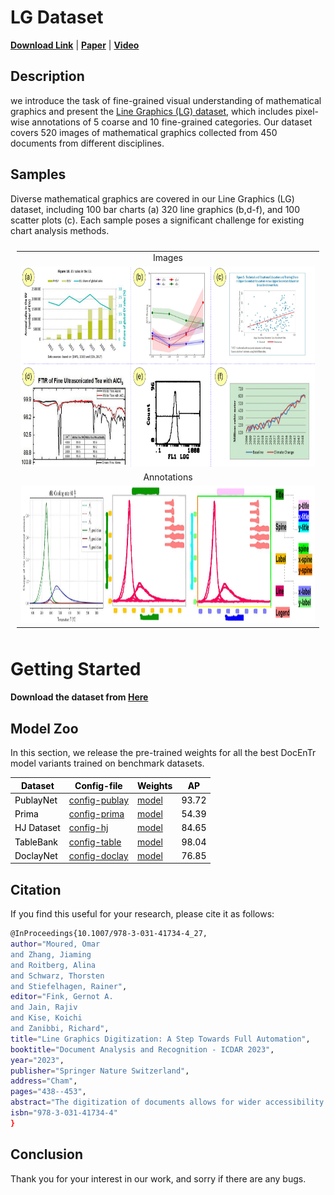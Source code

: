 # LG Dataset

[**Download Link**](https://drive.google.com/drive/folders/128mshEziUfrWrFtVWVL8qpswbvmPTAkb?usp=sharing) | [**Paper**](https://link.springer.com/chapter/10.1007/978-3-031-41734-4_27) | [**Video**](https://youtu.be/dK3YmN62kJc)

## Description
we introduce the task of fine-grained visual understanding of mathematical graphics and present the [Line Graphics (LG) dataset](https://link.springer.com/chapter/10.1007/978-3-031-41734-4_27), which includes pixel-wise annotations of 5 coarse and 10 fine-grained categories. Our dataset covers 520 images of mathematical graphics collected from 450 documents from different disciplines.
 
## Samples
  Diverse mathematical graphics are covered in our Line Graphics (LG) dataset, including 100 bar charts (a) 320 line graphics (b,d-f), and 100 scatter plots (c). Each sample poses a significant challenge for existing chart analysis methods.

<table style="padding:10px">
     <tr>
        <td style="text-align:center">
            Images 
        </td>
    </tr>
    <tr>
        <td align="center" style="text-align:center"> 
            <img src="./samples/Picture1.png"  alt="1" width = 800px height = 320px >
        </td>
    </tr>
    <tr>
        <td style="text-align:center">
            Annotations 
        </td>
    </tr>
    <tr>
        <td style="text-align:center"> 
            <img src="./samples/Picture2.png"  alt="1" width = 950px height = 220px >
        </td>
    </tr>


</table>

# Getting Started 

#### Download the dataset from [Here](https://drive.google.com/drive/folders/128mshEziUfrWrFtVWVL8qpswbvmPTAkb?usp=sharing)

## Model Zoo
In this section, we release the pre-trained weights for all the best DocEnTr model variants trained on benchmark datasets.

<table class="tg">
<thead>
  <tr>
    <th class="tg-amwm"><span style="font-style:normal;text-decoration:none;color:#000;background-color:transparent">Dataset</span></th>
    <th class="tg-amwm"><span style="font-style:normal;text-decoration:none;color:#000;background-color:transparent">Config-file</span></th>
    <th class="tg-amwm"><span style="font-style:normal;text-decoration:none;color:#000;background-color:transparent">Weights</span></th>
    <th class="tg-amwm"><span style="font-style:normal;text-decoration:none;color:#000;background-color:transparent">AP</span></th>
  </tr>
</thead>
<tbody>
  <tr>
    <td class="tg-baqh"><span style="font-weight:400;font-style:normal;text-decoration:none;color:#000;background-color:transparent">PublayNet</span></td>
    <td class="tg-baqh"><span style="font-weight:400;font-style:normal;text-decoration:none;color:#000;background-color:transparent"><a href=https://github.com/ayanban011/SwinDocSegmenter/blob/main/configs/coco/instance-segmentation/swin/config_publay.yaml>config-publay</a></span></td>
    <td class="tg-baqh"><span style="font-weight:400;font-style:normal;text-decoration:none;color:#000;background-color:transparent"><a href=https://drive.google.com/file/d/1DCxG2MCza_z-yB3bLcaVvVR4Jik00Ecq/view?usp=share_link>model</a></span></td>
    <td class="tg-baqh"><span style="font-weight:400;font-style:normal;text-decoration:none;color:#000;background-color:transparent">93.72</span></td>
  </tr>
  <tr>
    <td class="tg-baqh"><span style="font-weight:400;font-style:normal;text-decoration:none;color:#000;background-color:transparent">Prima</span></td>
    <td class="tg-baqh"><span style="font-weight:400;font-style:normal;text-decoration:none;color:#000;background-color:transparent"><a href=https://github.com/ayanban011/SwinDocSegmenter/blob/main/configs/coco/instance-segmentation/swin/config_prima.yaml>config-prima</a></span></td>
    <td class="tg-baqh"><span style="font-weight:400;font-style:normal;text-decoration:none;color:#000;background-color:transparent"><a href=https://drive.google.com/file/d/1DNX9HQ0aG5ws0HCTFBUeV__rTlifNsvq/view?usp=share_link>model</a></span></td>
    <td class="tg-baqh"><span style="font-weight:400;font-style:normal;text-decoration:none;color:#000;background-color:transparent">54.39</span></td>
  </tr>
  <tr>
    <td class="tg-baqh"><span style="font-weight:400;font-style:normal;text-decoration:none;color:#000;background-color:transparent">HJ Dataset</span></td>
    <td class="tg-baqh"><span style="font-weight:400;font-style:normal;text-decoration:none;color:#000;background-color:transparent"><a href=https://github.com/ayanban011/SwinDocSegmenter/blob/main/configs/coco/instance-segmentation/swin/config_hj.yaml>config-hj</a></span></td>
    <td class="tg-baqh"><span style="font-weight:400;font-style:normal;text-decoration:none;color:#000;background-color:transparent"><a href=https://drive.google.com/file/d/1DNX9HQ0aG5ws0HCTFBUeV__rTlifNsvq/view?usp=share_link>model</a></span></td>
    <td class="tg-baqh"><span style="font-weight:400;font-style:normal;text-decoration:none;color:#000;background-color:transparent">84.65</span></td>
  </tr>
  <tr>
    <td class="tg-baqh"><span style="font-weight:400;font-style:normal;text-decoration:none;color:#000;background-color:transparent">TableBank</span></td>
    <td class="tg-baqh"><span style="font-weight:400;font-style:normal;text-decoration:none;color:#000;background-color:transparent"><a href=https://github.com/ayanban011/SwinDocSegmenter/blob/main/configs/coco/instance-segmentation/swin/config_table.yaml>config-table</a></span></td>
    <td class="tg-baqh"><span style="font-weight:400;font-style:normal;text-decoration:none;color:#000;background-color:transparent"><a href=https://drive.google.com/file/d/17DD9ASe3p3nLGEYhNCG0hbTURg8qNakC/view?usp=share_link>model</a></span></td>
    <td class="tg-baqh"><span style="font-weight:400;font-style:normal;text-decoration:none;color:#000;background-color:transparent">98.04</span></td>
  </tr>
  <tr>
    <td class="tg-baqh"><span style="font-weight:400;font-style:normal;text-decoration:none;color:#000;background-color:transparent">DoclayNet</span></td>
    <td class="tg-baqh"><span style="font-weight:400;font-style:normal;text-decoration:none;color:#000;background-color:transparent"><a href=https://github.com/ayanban011/SwinDocSegmenter/blob/main/configs/coco/instance-segmentation/swin/config_doclay.yaml>config-doclay</a></span></td>
    <td class="tg-baqh"><span style="font-weight:400;font-style:normal;text-decoration:none;color:#000;background-color:transparent"><a href=https://drive.google.com/file/d/1kMUnmdliyWWlXV9L8gQGvmS-h_mkM_mR/view?usp=share_link>model</a></span></td>
    <td class="tg-baqh"><span style="font-weight:400;font-style:normal;text-decoration:none;color:#000;background-color:transparent">76.85</span></td>
  </tr>
</tbody>
</table>

## Citation

If you find this useful for your research, please cite it as follows:

```bash
@InProceedings{10.1007/978-3-031-41734-4_27,
author="Moured, Omar
and Zhang, Jiaming
and Roitberg, Alina
and Schwarz, Thorsten
and Stiefelhagen, Rainer",
editor="Fink, Gernot A.
and Jain, Rajiv
and Kise, Koichi
and Zanibbi, Richard",
title="Line Graphics Digitization: A Step Towards Full Automation",
booktitle="Document Analysis and Recognition - ICDAR 2023",
year="2023",
publisher="Springer Nature Switzerland",
address="Cham",
pages="438--453",
abstract="The digitization of documents allows for wider accessibility and reproducibility. While automatic digitization of document layout and text content has been a long-standing focus of research, this problem in regard to graphical elements, such as statistical plots, has been under-explored. In this paper, we introduce the task of fine-grained visual understanding of mathematical graphics and present the Line Graphics (LG) dataset, which includes pixel-wise annotations of 5 coarse and 10 fine-grained categories. Our dataset covers 520 images of mathematical graphics collected from 450 documents from different disciplines. Our proposed dataset can support two different computer vision tasks, i.e., semantic segmentation and object detection. To benchmark our LG dataset, we explore 7 state-of-the-art models. To foster further research on the digitization of statistical graphs, we will make the dataset, code and models publicly available to the community.",
isbn="978-3-031-41734-4"
}
```

## Conclusion
Thank you for your interest in our work, and sorry if there are any bugs.

